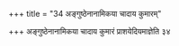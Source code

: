 +++
title = "34 अङ्गुष्ठेनानामिकया चादाय कुमारम्"

+++
अङ्गुष्ठेनानामिकया चादाय कुमारं प्राशयेदियमाज्ञेति ३४
